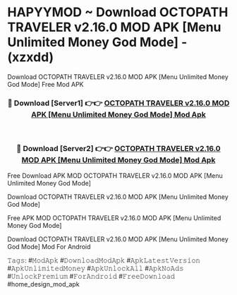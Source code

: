 # HAPYYMOD ~ Download OCTOPATH TRAVELER v2.16.0 MOD APK [Menu Unlimited Money God Mode] - (xzxdd)
Download OCTOPATH TRAVELER v2.16.0 MOD APK [Menu Unlimited Money God Mode] Free Mod APK

<div align="center">
<h3>🔴 Download [Server1] 👉👉 <a href="https://apk-comot.site?title=OCTOPATH_TRAVELER_v2.16.0_MOD_APK_[Menu_Unlimited_Money_God_Mode]">OCTOPATH TRAVELER v2.16.0 MOD APK [Menu Unlimited Money God Mode] Mod Apk</a></h3><br>

<h3>🔴 Download [Server2] 👉👉 <a href="https://apk-comot.site?title=OCTOPATH_TRAVELER_v2.16.0_MOD_APK_[Menu_Unlimited_Money_God_Mode]">OCTOPATH TRAVELER v2.16.0 MOD APK [Menu Unlimited Money God Mode] Mod Apk</a></h3>
</div>


Free Download APK MOD OCTOPATH TRAVELER v2.16.0 MOD APK [Menu Unlimited Money God Mode]

Download OCTOPATH TRAVELER v2.16.0 MOD APK [Menu Unlimited Money God Mode] 

Free APK MOD OCTOPATH TRAVELER v2.16.0 MOD APK [Menu Unlimited Money God Mode] 

Download OCTOPATH TRAVELER v2.16.0 MOD APK [Menu Unlimited Money God Mode] Mod For Android

𝚃𝚊𝚐𝚜: #𝙼𝚘𝚍𝙰𝚙𝚔 #𝙳𝚘𝚠𝚗𝚕𝚘𝚊𝚍𝙼𝚘𝚍𝙰𝚙𝚔 #𝙰𝚙𝚔𝙻𝚊𝚝𝚎𝚜𝚝𝚅𝚎𝚛𝚜𝚒𝚘𝚗 #𝙰𝚙𝚔𝚄𝚗𝚕𝚒𝚖𝚒𝚝𝚎𝚍𝙼𝚘𝚗𝚎𝚢 #𝙰𝚙𝚔𝚄𝚗𝚕𝚘𝚌𝚔𝙰𝚕𝚕 #𝙰𝚙𝚔𝙽𝚘𝙰𝚍𝚜 #𝚄𝚗𝚕𝚘𝚌𝚔𝙿𝚛𝚎𝚖𝚒𝚞𝚖 #𝙵𝚘𝚛𝙰𝚗𝚍𝚛𝚘𝚒𝚍 #𝙵𝚛𝚎𝚎𝙳𝚘𝚠𝚗𝚕𝚘𝚊𝚍 #home_design_mod_apk